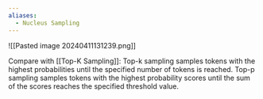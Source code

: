 ```yaml
---
aliases:
  - Nucleus Sampling
---
```

![[Pasted image 20240411131239.png]]

Compare with [[Top-K Sampling]]: Top-k sampling samples tokens with the highest probabilities until the specified number of tokens is reached. Top-p sampling samples tokens with the highest probability scores until the sum of the scores reaches the specified threshold value.